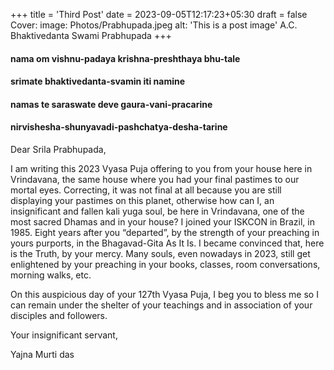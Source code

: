 +++
title = 'Third Post'
date = 2023-09-05T12:17:23+05:30
draft = false
Cover:
    image: Photos/Prabhupada.jpeg
    alt: 'This is a post image'
    A.C. Bhaktivedanta Swami Prabhupada 
+++


#### nama om vishnu-padaya krishna-preshthaya bhu-tale

#### srimate bhaktivedanta-svamin iti namine


#### namas te saraswate deve gaura-vani-pracarine

#### nirvishesha-shunyavadi-pashchatya-desha-tarine


Dear Srila Prabhupada,

 I am writing this 2023 Vyasa Puja offering to you from your house here in Vrindavana, the same house where you had your final pastimes to our mortal eyes. Correcting, it was not final at all because you are still displaying your pastimes on this planet, otherwise how can I, an insignificant and fallen kali yuga soul, be here in Vrindavana, one of the most sacred Dhamas and in your house? 
 I joined your ISKCON in Brazil, in 1985. Eight years after you “departed”, by the strength of your preaching in yours purports, in the Bhagavad-Gita As It Is. I became convinced that, here is the Truth, by your mercy. Many souls, even nowadays in 2023, still get enlightened by your preaching in your books, classes, room conversations, morning walks, etc.

 On this auspicious day of your 127th Vyasa Puja, I beg you to bless me so I can remain under the shelter of your teachings and in association of your disciples and followers.

 Your insignificant servant,

Yajna Murti das
